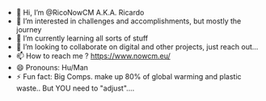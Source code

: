 - 👋 Hi, I’m @RicoNowCM A.K.A. Ricardo
- 👀 I’m interested in challenges and accomplishments, but mostly the journey
- 🌱 I’m currently learning all sorts of stuff
- 💞️ I’m looking to collaborate on digital and other projects, just reach out...
- 📫 How to reach me ? https://www.nowcm.eu/
- 😄 Pronouns: Hu/Man
- ⚡ Fun fact: Big Comps. make up 80% of global warming and plastic waste.. But YOU need to "adjust"....

<!---
RicoNowCM/RicoNowCM is a ✨ special ✨ repository because its `README.md` (this file) appears on your GitHub profile.
You can click the Preview link to take a look at your changes.
--->

